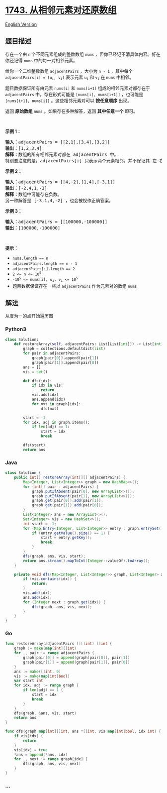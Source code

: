 # [1743. 从相邻元素对还原数组](https://leetcode-cn.com/problems/restore-the-array-from-adjacent-pairs)

[English Version](/solution/1700-1799/1743.Restore%20the%20Array%20From%20Adjacent%20Pairs/README_EN.md)

## 题目描述

<!-- 这里写题目描述 -->

<p>存在一个由 <code>n</code> 个不同元素组成的整数数组 <code>nums</code> ，但你已经记不清具体内容。好在你还记得 <code>nums</code> 中的每一对相邻元素。</p>

<p>给你一个二维整数数组 <code>adjacentPairs</code> ，大小为 <code>n - 1</code> ，其中每个 <code>adjacentPairs[i] = [u<sub>i</sub>, v<sub>i</sub>]</code> 表示元素 <code>u<sub>i</sub></code> 和 <code>v<sub>i</sub></code> 在 <code>nums</code> 中相邻。</p>

<p>题目数据保证所有由元素 <code>nums[i]</code> 和 <code>nums[i+1]</code> 组成的相邻元素对都存在于 <code>adjacentPairs</code> 中，存在形式可能是 <code>[nums[i], nums[i+1]]</code> ，也可能是 <code>[nums[i+1], nums[i]]</code> 。这些相邻元素对可以 <strong>按任意顺序</strong> 出现。</p>

<p>返回 <strong>原始数组</strong><em> </em><code>nums</code><em> </em>。如果存在多种解答，返回 <strong>其中任意一个</strong> 即可。</p>

<p> </p>

<p><strong>示例 1：</strong></p>

<pre>
<strong>输入：</strong>adjacentPairs = [[2,1],[3,4],[3,2]]
<strong>输出：</strong>[1,2,3,4]
<strong>解释：</strong>数组的所有相邻元素对都在 adjacentPairs 中。
特别要注意的是，adjacentPairs[i] 只表示两个元素相邻，并不保证其 左-右 顺序。
</pre>

<p><strong>示例 2：</strong></p>

<pre>
<strong>输入：</strong>adjacentPairs = [[4,-2],[1,4],[-3,1]]
<strong>输出：</strong>[-2,4,1,-3]
<strong>解释：</strong>数组中可能存在负数。
另一种解答是 [-3,1,4,-2] ，也会被视作正确答案。
</pre>

<p><strong>示例 3：</strong></p>

<pre>
<strong>输入：</strong>adjacentPairs = [[100000,-100000]]
<strong>输出：</strong>[100000,-100000]
</pre>

<p> </p>

<p><strong>提示：</strong></p>

<ul>
	<li><code>nums.length == n</code></li>
	<li><code>adjacentPairs.length == n - 1</code></li>
	<li><code>adjacentPairs[i].length == 2</code></li>
	<li><code>2 <= n <= 10<sup>5</sup></code></li>
	<li><code>-10<sup>5</sup> <= nums[i], u<sub>i</sub>, v<sub>i</sub> <= 10<sup>5</sup></code></li>
	<li>题目数据保证存在一些以 <code>adjacentPairs</code> 作为元素对的数组 <code>nums</code></li>
</ul>


## 解法

<!-- 这里可写通用的实现逻辑 -->

从度为一的点开始遍历图

<!-- tabs:start -->

### **Python3**

<!-- 这里可写当前语言的特殊实现逻辑 -->

```python
class Solution:
    def restoreArray(self, adjacentPairs: List[List[int]]) -> List[int]:
        graph = collections.defaultdict(list)
        for pair in adjacentPairs:
            graph[pair[0]].append(pair[1])
            graph[pair[1]].append(pair[0])
        ans = []
        vis = set()

        def dfs(idx):
            if idx in vis:
                return
            vis.add(idx)
            ans.append(idx)
            for nxt in graph[idx]:
                dfs(nxt)

        start = -1
        for idx, adj in graph.items():
            if len(adj) == 1:
                start = idx
                break

        dfs(start)
        return ans
```

### **Java**

<!-- 这里可写当前语言的特殊实现逻辑 -->

```java
class Solution {
    public int[] restoreArray(int[][] adjacentPairs) {
        Map<Integer, List<Integer>> graph = new HashMap<>();
        for (int[] pair : adjacentPairs) {
            graph.putIfAbsent(pair[0], new ArrayList<>());
            graph.putIfAbsent(pair[1], new ArrayList<>());
            graph.get(pair[0]).add(pair[1]);
            graph.get(pair[1]).add(pair[0]);
        }
        List<Integer> ans = new ArrayList<>();
        Set<Integer> vis = new HashSet<>();
        int start = -1;
        for (Map.Entry<Integer, List<Integer>> entry : graph.entrySet()) {
            if (entry.getValue().size() == 1) {
                start = entry.getKey();
                break;
            }
        }
        dfs(graph, ans, vis, start);
        return ans.stream().mapToInt(Integer::valueOf).toArray();
    }

    private void dfs(Map<Integer, List<Integer>> graph, List<Integer> ans, Set<Integer> vis, int idx) {
        if (vis.contains(idx)) {
            return;
        }
        vis.add(idx);
        ans.add(idx);
        for (Integer next : graph.get(idx)) {
            dfs(graph, ans, vis, next);
        }
    }
}
```

### **Go**

```go
func restoreArray(adjacentPairs [][]int) []int {
	graph := make(map[int][]int)
	for _, pair := range adjacentPairs {
		graph[pair[0]] = append(graph[pair[0]], pair[1])
		graph[pair[1]] = append(graph[pair[1]], pair[0])
	}
	ans := make([]int, 0)
	vis := make(map[int]bool)
	var start int
	for idx, adj := range graph {
		if len(adj) == 1 {
			start = idx
			break
		}
	}
	dfs(graph, &ans, vis, start)
	return ans
}

func dfs(graph map[int][]int, ans *[]int, vis map[int]bool, idx int) {
	if vis[idx] {
		return
	}
	vis[idx] = true
	*ans = append(*ans, idx)
	for _, next := range graph[idx] {
		dfs(graph, ans, vis, next)
	}
}
```

### **...**

```

```

<!-- tabs:end -->

